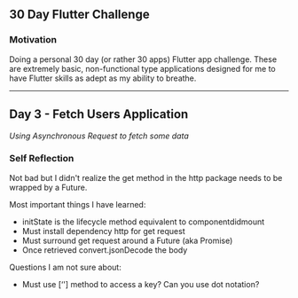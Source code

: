 ## 30 Day Flutter Challenge
 
 ### Motivation
 
 Doing a personal 30 day (or rather 30 apps) Flutter app challenge. These are extremely basic, non-functional type applications designed for me to have Flutter skills as adept as my ability to breathe.
 
 ---
 
 ## Day 3 - Fetch Users Application
 _Using Asynchronous Request to fetch some data_
 
 ### **Self Reflection**
 
 Not bad but I didn't realize the get method in the http package needs to be wrapped by a Future.
 
 Most important things I have learned:
 * initState is the lifecycle method equivalent to componentdidmount
 * Must install dependency http for get request
 * Must surround get request around a Future (aka Promise)
 * Once retrieved convert.jsonDecode the body
 
 Questions I am not sure about:
 * Must use [‘'] method to access a key? Can you use dot notation?
